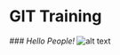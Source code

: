 # GIT Training
*### Hello People!*
![alt text](https://getsharex.com/img/ShareX_Logo_32.png "Mod. Vadim M.")
